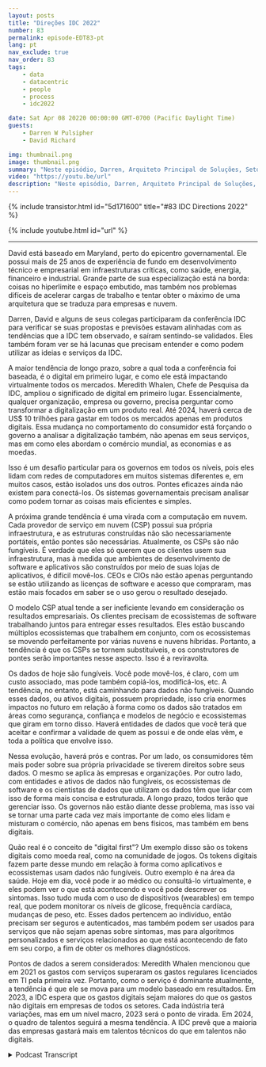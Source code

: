 ```yaml
---
layout: posts
title: "Direções IDC 2022"
number: 83
permalink: episode-EDT83-pt
lang: pt
nav_exclude: true
nav_order: 83
tags:
    - data
    - datacentric
    - people
    - process
    - idc2022

date: Sat Apr 08 20220 00:00:00 GMT-0700 (Pacific Daylight Time)
guests:
    - Darren W Pulsipher
    - David Richard

img: thumbnail.png
image: thumbnail.png
summary: "Neste episódio, Darren, Arquiteto Principal de Soluções, Setor Público, Intel, e David Richard, Arquiteto Principal de Soluções, Departamento de Defesa, Intel, refletem sobre as tendências e ideias que captaram na conferência IDC Directions 2022."
video: "https://youtu.be/url"
description: "Neste episódio, Darren, Arquiteto Principal de Soluções, Setor Público, Intel, e David Richard, Arquiteto Principal de Soluções, Departamento de Defesa, Intel, refletem sobre as tendências e ideias que captaram na conferência IDC Directions 2022."
---
```


<div>
{% include transistor.html id="5d171600" title="#83 IDC Directions 2022" %}

{% include youtube.html id="url" %}
</div>

---

David está baseado em Maryland, perto do epicentro governamental. Ele possui mais de 25 anos de experiência de fundo em desenvolvimento técnico e empresarial em infraestruturas críticas, como saúde, energia, financeiro e industrial. Grande parte de sua especialização está na borda: coisas no hiperlimite e espaço embutido, mas também nos problemas difíceis de acelerar cargas de trabalho e tentar obter o máximo de uma arquitetura que se traduza para empresas e nuvem.

Darren, David e alguns de seus colegas participaram da conferência IDC para verificar se suas propostas e previsões estavam alinhadas com as tendências que a IDC tem observado, e saíram sentindo-se validados. Eles também foram ver se há lacunas que precisam entender e como podem utilizar as ideias e serviços da IDC.

A maior tendência de longo prazo, sobre a qual toda a conferência foi baseada, é o digital em primeiro lugar, e como ele está impactando virtualmente todos os mercados. Meredith Whalen, Chefe de Pesquisa da IDC, ampliou o significado de digital em primeiro lugar. Essencialmente, qualquer organização, empresa ou governo, precisa perguntar como transformar a digitalização em um produto real. Até 2024, haverá cerca de US$ 10 trilhões para gastar em todos os mercados apenas em produtos digitais. Essa mudança no comportamento do consumidor está forçando o governo a analisar a digitalização também, não apenas em seus serviços, mas em como eles abordam o comércio mundial, as economias e as moedas.

Isso é um desafio particular para os governos em todos os níveis, pois eles lidam com redes de computadores em muitos sistemas diferentes e, em muitos casos, estão isolados uns dos outros. Pontes eficazes ainda não existem para conectá-los. Os sistemas governamentais precisam analisar como podem tornar as coisas mais eficientes e simples.

A próxima grande tendência é uma virada com a computação em nuvem. Cada provedor de serviço em nuvem (CSP) possui sua própria infraestrutura, e as estruturas construídas não são necessariamente portáteis, então pontes são necessárias. Atualmente, os CSPs são não fungíveis. É verdade que eles só querem que os clientes usem sua infraestrutura, mas à medida que ambientes de desenvolvimento de software e aplicativos são construídos por meio de suas lojas de aplicativos, é difícil movê-los. CEOs e CIOs não estão apenas perguntando se estão utilizando as licenças de software e acesso que compraram, mas estão mais focados em saber se o uso gerou o resultado desejado.

O modelo CSP atual tende a ser ineficiente levando em consideração os resultados empresariais. Os clientes precisam de ecossistemas de software trabalhando juntos para entregar esses resultados. Eles estão buscando múltiplos ecossistemas que trabalhem em conjunto, com os ecossistemas se movendo perfeitamente por várias nuvens e nuvens híbridas. Portanto, a tendência é que os CSPs se tornem substituíveis, e os construtores de pontes serão importantes nesse aspecto. Isso é a reviravolta.

Os dados de hoje são fungíveis. Você pode movê-los, é claro, com um custo associado, mas pode também copiá-los, modificá-los, etc. A tendência, no entanto, está caminhando para dados não fungíveis. Quando esses dados, ou ativos digitais, possuem propriedade, isso cria enormes impactos no futuro em relação à forma como os dados são tratados em áreas como segurança, confiança e modelos de negócio e ecossistemas que giram em torno disso. Haverá entidades de dados que você terá que aceitar e confirmar a validade de quem as possui e de onde elas vêm, e toda a política que envolve isso.

Nessa evolução, haverá prós e contras. Por um lado, os consumidores têm mais poder sobre sua própria privacidade se tiverem direitos sobre seus dados. O mesmo se aplica às empresas e organizações. Por outro lado, com entidades e ativos de dados não fungíveis, os ecossistemas de software e os cientistas de dados que utilizam os dados têm que lidar com isso de forma mais concisa e estruturada. A longo prazo, todos terão que gerenciar isso. Os governos não estão diante desse problema, mas isso vai se tornar uma parte cada vez mais importante de como eles lidam e misturam o comércio, não apenas em bens físicos, mas também em bens digitais.

Quão real é o conceito de "digital first"? Um exemplo disso são os tokens digitais como moeda real, como na comunidade de jogos. Os tokens digitais fazem parte desse mundo em relação à forma como aplicativos e ecossistemas usam dados não fungíveis. Outro exemplo é na área da saúde. Hoje em dia, você pode ir ao médico ou consultá-lo virtualmente, e eles podem ver o que está acontecendo e você pode descrever os sintomas. Isso tudo muda com o uso de dispositivos (wearables) em tempo real, que podem monitorar os níveis de glicose, frequência cardíaca, mudanças de peso, etc. Esses dados pertencem ao indivíduo, então precisam ser seguros e autenticados, mas também podem ser usados para serviços que não sejam apenas sobre sintomas, mas para algoritmos personalizados e serviços relacionados ao que está acontecendo de fato em seu corpo, a fim de obter os melhores diagnósticos.

Pontos de dados a serem considerados: Meredith Whalen mencionou que em 2021 os gastos com serviços superaram os gastos regulares licenciados em TI pela primeira vez. Portanto, como o serviço é dominante atualmente, a tendência é que ele se mova para um modelo baseado em resultados. Em 2023, a IDC espera que os gastos digitais sejam maiores do que os gastos não digitais em empresas de todos os setores. Cada indústria terá variações, mas em um nível macro, 2023 será o ponto de virada. Em 2024, o quadro de talentos seguirá a mesma tendência. A IDC prevê que a maioria das empresas gastará mais em talentos técnicos do que em talentos não digitais.



<details>
<summary> Podcast Transcript </summary>

<p></p>

</details>
